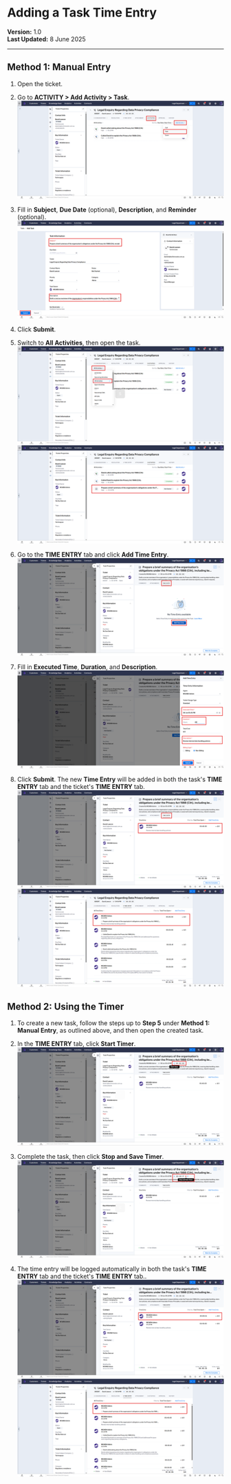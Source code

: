 # Adding a Task Time Entry

**Version:** 1.0  
**Last Updated:** 8 June 2025  

---

## Method 1: Manual Entry

1. Open the ticket.  
2. Go to **ACTIVITY > Add Activity > Task**.  
   ![Task-Time-Entry-Image](../../assets/images/task-time-entry/manul-entry-1.png)

3. Fill in **Subject**, **Due Date** (optional), **Description**, and **Reminder** (optional). 
   ![Task-Time-Entry-Image](../../assets/images/task-time-entry/manul-entry-2.png)

4. Click **Submit**.  
5. Switch to **All Activities**, then open the task.  
   ![Task-Time-Entry-Image](../../assets/images/task-time-entry/manul-entry-3.png)
   ![Task-Time-Entry-Image](../../assets/images/task-time-entry/manul-entry-4.png)


6. Go to the **TIME ENTRY** tab and click **Add Time Entry**.  
   ![Task-Time-Entry-Image](../../assets/images/task-time-entry/manul-entry-5.png)

7. Fill in **Executed Time**, **Duration**, and **Description**. 
   ![Task-Time-Entry-Image](../../assets/images/task-time-entry/manul-entry-6.png)

8. Click **Submit**. The new **Time Entry** will be added in both the task's **TIME ENTRY** tab and the ticket's **TIME ENTRY** tab.
   ![Task-Time-Entry-Image](../../assets/images/task-time-entry/manul-entry-7.png)
   ![Task-Time-Entry-Image](../../assets/images/task-time-entry/manul-entry-8.png)


## Method 2: Using the Timer

1. To create a new task, follow the steps up to **Step 5** under **Method 1: Manual Entry**, as outlined above, and then open the created task.
2. In the **TIME ENTRY** tab, click **Start Timer**.  
   ![Task-Time-Entry-Image](../../assets/images/task-time-entry/use-timer-1.png)

3. Complete the task, then click **Stop and Save Timer**.  
   ![Task-Time-Entry-Image](../../assets/images/task-time-entry/use-timer-2.png)

4. The time entry will be logged automatically in both the task's **TIME ENTRY** tab and the ticket's **TIME ENTRY** tab..
   ![Task-Time-Entry-Image](../../assets/images/task-time-entry/use-timer-3.png)
   ![Task-Time-Entry-Image](../../assets/images/task-time-entry/use-timer-4.png)

